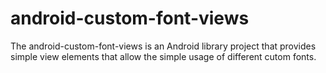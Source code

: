 # android-custom-font-views
The  android-custom-font-views is an Android library project that provides simple view elements that allow the simple usage of different cutom fonts.
